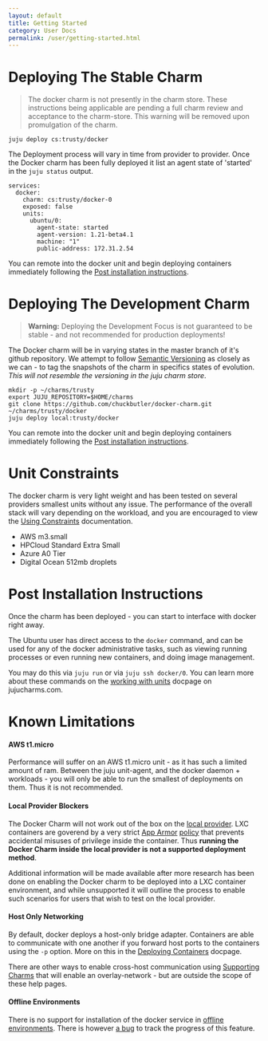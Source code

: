 ```yaml
---
layout: default
title: Getting Started
category: User Docs
permalink: /user/getting-started.html
---
```


# Deploying The Stable Charm

> The docker charm is not presently in the charm store.
> These instructions being applicable are pending a full charm review and acceptance to
> the charm-store. This warning will be removed upon promulgation of the charm.

    juju deploy cs:trusty/docker

The Deployment process will vary in time from provider to provider. Once the Docker charm
has been fully deployed it list an agent state of 'started' in the `juju status` output.

    services:
      docker:
        charm: cs:trusty/docker-0
        exposed: false
        units:
          ubuntu/0:
            agent-state: started
            agent-version: 1.21-beta4.1
            machine: "1"
            public-address: 172.31.2.54

You can remote into the docker unit and begin deploying containers immediately following the
[Post installation instructions](#post-installation-instructions).

# Deploying The Development Charm

> **Warning:** Deploying the Development Focus is not guaranteed to be stable - and not recommended
> for production deployments!

The Docker charm will be in varying states in the master branch of it's github repository. We
attempt to follow [Semantic Versioning](http://semver.org/) as closely as we can - to tag the
snapshots of the charm in specifics states of evolution. *This will not resemble the versioning
in the juju charm store*.

    mkdir -p ~/charms/trusty
    export JUJU_REPOSITORY=$HOME/charms
    git clone https://github.com/chuckbutler/docker-charm.git ~/charms/trusty/docker
    juju deploy local:trusty/docker

You can remote into the docker unit and begin deploying containers immediately following the
[Post installation instructions](#post-installation-instructions).

# Unit Constraints

The docker charm is very light weight and has been tested on several providers smallest units
without any issue. The performance of the overall stack will vary depending on the workload, and
you are encouraged to view the [Using Constraints](https://jujucharms.com/docs/charms-constraints)
 documentation.

- AWS m3.small
- HPCloud Standard Extra Small
- Azure A0 Tier
- Digital Ocean 512mb droplets


# Post Installation Instructions

Once the charm has been deployed - you can start to interface with docker right away.

The Ubuntu user has direct access to the `docker` command, and can be used for any of
the docker administrative tasks, such as viewing running processes or even running
new containers, and doing image management.

You may do this via `juju run` or via `juju ssh docker/0`. You can learn more about these
commands on the [working with units](https://jujucharms.com/docs/charms-working-with-units)
docpage on jujucharms.com.

# Known Limitations

#### AWS t1.micro

Performance will suffer on an AWS t1.micro unit - as it has such a limited amount of ram. Between
the juju unit-agent, and the docker daemon + workloads - you will only be able to run the smallest
of deployments on them. Thus it is not recommended.

#### Local Provider Blockers

 The Docker Charm will not work out of the box on the
 [local provider](https://jujucharms.com/docs/config-local). LXC containers are goverend by a
 very strict [App Armor](https://wiki.ubuntu.com/AppArmor)
 [policy](https://help.ubuntu.com/lts/serverguide/lxc.html#lxc-apparmor) that prevents accidental
 misuses of privilege inside the container. Thus **running the Docker Charm inside the local provider
 is not a supported deployment method**.

 Additional information will be made available after more research has been done on enabling the
 Docker charm to be deployed into a LXC container environment, and while unsupported it will
 outline the process to enable such scenarios for users that wish to test on the local provider.

#### Host Only Networking

 By default, docker deploys a host-only bridge adapter. Containers are able to communicate with one
 another if you forward host ports to the containers using the `-p` option. More on this in the
[Deploying Containers]({{site.url}}/user/deploying-containers.html) docpage.

 There are other ways to enable cross-host communication using
 [Supporting Charms](http://github.com/chuckbutler/flannel-docker-charm) that will enable an
 overlay-network - but are outside the scope of these help pages.

#### Offline Environments

There is no support for installation of the docker service in
[offline environments](https://jujucharms.com/docs/howto-offline-charms).
There is however [a bug](https://github.com/chuckbutler/docker-charm/issues/13) to track the
progress of this feature.
